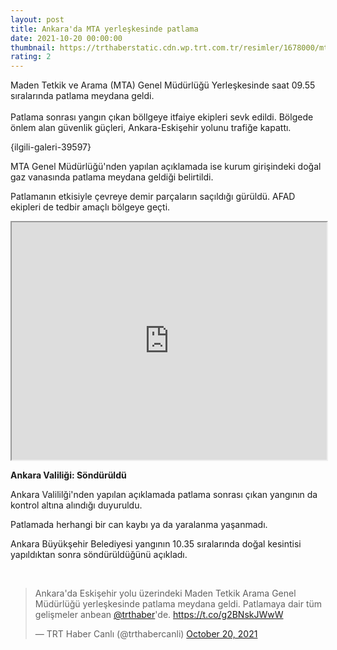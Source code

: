 ```yaml
--- 
layout: post
title: Ankara'da MTA yerleşkesinde patlama
date: 2021-10-20 00:00:00
thumbnail: https://trthaberstatic.cdn.wp.trt.com.tr/resimler/1678000/mta-aa-1678282.jpg
rating: 2
---
```

<p>
	Maden Tetkik ve Arama (MTA) Genel Müdürlüğü Yerleşkesinde saat 09.55 sıralarında patlama meydana geldi.<br />
	<br />
	Patlama sonrası yangın çıkan böllgeye itfaiye ekipleri sevk edildi. Bölgede önlem alan güvenlik güçleri, Ankara-Eskişehir yolunu trafiğe kapattı.</p>
<p>
	{ilgili-galeri-39597}</p>
<p>
	MTA Genel Müdürlüğü'nden yapılan açıklamada ise kurum girişindeki doğal gaz vanasında patlama meydana geldiği belirtildi. </p>
<p>
	Patlamanın etkisiyle çevreye demir parçaların saçıldığı gürüldü. AFAD ekipleri de tedbir amaçlı bölgeye geçti.</p>
<p>
	<iframe height="380" src="https://www.trthaber.com/video_siteneekle.php?id=59474&video=1&baslik=0&spot=0&tarih=0" width="100%"></iframe></p>
<p>
	<strong>Ankara Valiliği: Söndürüldü</strong></p>
<p>
	Ankara Valililği'nden yapılan açıklamada patlama sonrası çıkan yangının da kontrol altına alındığı duyuruldu.</p>
<p>
	Patlamada herhangi bir can kaybı ya da yaralanma yaşanmadı. </p>
<p>
	Ankara Büyükşehir Belediyesi yangının 10.35 sıralarında doğal kesintisi yapıldıktan sonra söndürüldüğünü açıkladı. </p>
<p>
	 </p>
<blockquote class="twitter-tweet">
	<p dir="ltr" lang="tr">
		Ankara'da Eskişehir yolu üzerindeki Maden Tetkik Arama Genel Müdürlüğü yerleşkesinde patlama meydana geldi. Patlamaya dair tüm gelişmeler anbean <a href="https://twitter.com/trthaber?ref_src=twsrc%5Etfw">@trthaber</a>'de. <a href="https://t.co/g2BNskJWwW">https://t.co/g2BNskJWwW</a></p>
	— TRT Haber Canlı (@trthabercanli) <a href="https://twitter.com/trthabercanli/status/1450726011251957765?ref_src=twsrc%5Etfw">October 20, 2021</a></blockquote>
<script async src="https://platform.twitter.com/widgets.js" charset="utf-8"></script>